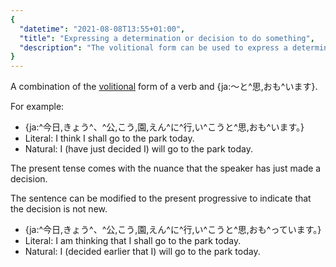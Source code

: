 ```yaml
---
{
  "datetime": "2021-08-08T13:55+01:00",
  "title": "Expressing a determination or decision to do something",
  "description": "The volitional form can be used to express a determination or decision to do something."
}
---
```

A combination of the [volitional](volitional-form) form of a verb and {ja:〜と^思,おも^います}.

For example:

- {ja:^今日,きょう^、^公,こう,園,えん^に^行,い^こうと^思,おも^います。}
- Literal: I think I shall go to the park today.
- Natural: I (have just decided I) will go to the park today.

The present tense comes with the nuance that the speaker has just made a
decision.

The sentence can be modified to the present progressive to indicate that the
decision is not new.

- {ja:^今日,きょう^、^公,こう,園,えん^に^行,い^こうと^思,おも^っています。}
- Literal: I am thinking that I shall go to the park today.
- Natural: I (decided earlier that I) will go to the park today.
